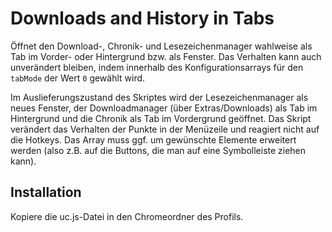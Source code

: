 # Downloads and History in Tabs
Öffnet den Download-, Chronik- und Lesezeichenmanager wahlweise als Tab im Vorder- oder Hintergrund bzw. als Fenster. Das Verhalten kann auch 
unverändert bleiben, indem innerhalb des Konfigurationsarrays für den `tabMode` der Wert `0` gewählt wird.

Im Auslieferungszustand des Skriptes wird der Lesezeichenmanager als neues Fenster, der Downloadmanager (über Extras/Downloads) als Tab im Hintergrund 
und die Chronik als Tab im Vordergrund geöffnet. Das Skript verändert das Verhalten der Punkte in der Menüzeile und reagiert nicht auf die 
Hotkeys. Das Array muss ggf. um gewünschte Elemente erweitert werden (also z.B. auf die Buttons, die man auf eine Symbolleiste ziehen kann).

## Installation
Kopiere die uc.js-Datei in den Chromeordner des Profils.

